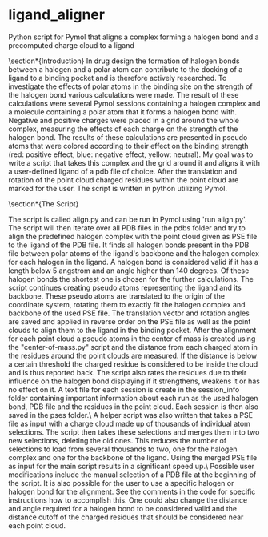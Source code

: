 # ligand_aligner
Python script for Pymol that aligns a complex forming a halogen bond and a precomputed charge cloud to a ligand

\section*{Introduction}
In drug design the formation of halogen bonds between a halogen and a polar atom can contribute to the docking of a ligand to a binding pocket and is therefore actively researched. To investigate the effects of polar atoms in the binding site on the strength of the halogen bond various calculations were made. The result of these calculations were several Pymol sessions containing a halogen complex and a molecule containing a polar atom that it forms a halogen bond with. Negative and positive charges were placed in a grid around the whole complex, measuring the effects of each charge on the strength of the halogen bond. The results of these calculations are presented in pseudo atoms that were colored according to their effect on the binding strength (red: positive effect, blue: negative effect, yellow: neutral). My goal was to write a script that takes this complex and the grid around it and aligns it with a user-defined ligand of a pdb file of choice. After the translation and rotation of the point cloud charged residues within the point cloud are marked for the user. The script is written in python utilizing Pymol.

\section*{The Script}

The script is called align.py and can be run in Pymol using 'run align.py'. The script will then iterate over all PDB files in the pdbs folder and try to align the predefined halogen complex with the point cloud given as PSE file to the ligand of the PDB file. It finds all halogen bonds present in the PDB file between polar atoms of the ligand's backbone and the halogen complex for each halogen in the ligand. A halogen bond is considered valid if it has a length below 5 angstrom and an angle higher than 140 degrees. Of these halogen bonds the shortest one is chosen for the further calculations. The script continues creating pseudo atoms representing the ligand and its backbone. These pseudo atoms are translated to the origin of the coordinate system, rotating them to exactly fit the halogen complex and backbone of the used PSE file. The translation vector and rotation angles are saved and applied in reverse order on the PSE file as well as the point clouds to align them to the ligand in the binding pocket. After the alignment for each point cloud a pseudo atoms in the center of mass is created using the "center-of-mass.py" script and the distance from each charged atom in the residues around the point clouds are measured. If the distance is below a certain threshold the charged residue is considered to be inside the cloud and is thus reported back. The script also rates the residues due to their influence on the halogen bond displaying if it strengthens, weakens it or has no effect on it. A text file for each session is create in the session\_info folder containing important information about each run as the used halogen bond, PDB file and the residues in the point cloud. Each session is then also saved in the pses folder.\\
A helper script was also written that takes a PSE file as input with a charge cloud made up of thousands of individual atom selections. The script then takes these selections and merges them into two new selections, deleting the old ones. This reduces the number of selections to load from several thousands to two, one for the halogen complex and one for the backbone of the ligand. Using the merged PSE file as input for the main script results in a significant speed up.\\
Possible user modifications include the manual selection of a PDB file at the beginning of the script. It is also possible for the user to use a specific halogen or halogen bond for the alignment. See the comments in the code for specific instructions how to accomplish this. One could also change the distance and angle required for a halogen bond to be considered valid and the distance cutoff of the charged residues that should be considered near each point cloud.
